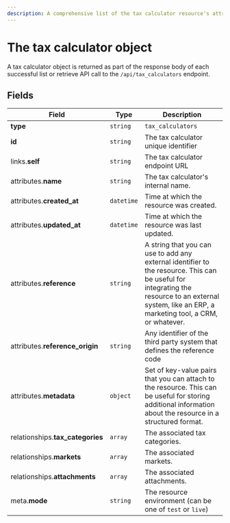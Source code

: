 ```yaml
---
description: A comprehensive list of the tax calculator resource's attributes and relationships.
---
```


# The tax calculator object

A tax calculator object is returned as part of the response body of each successful list or retrieve API call to the `/api/tax_calculators` endpoint.

## Fields

| Field          | Type     | Description                                  |
| -------------- | -------- | -------------------------------------------- |
| **type**       | `string` | `tax_calculators`                        |
| **id**         | `string` | The tax calculator unique identifier  |
| links.**self** | `string` | The tax calculator endpoint URL       |
| attributes.**name** | `string` | The tax calculator's internal name. |
| attributes.**created_at** | `datetime` | Time at which the resource was created. |
| attributes.**updated_at** | `datetime` | Time at which the resource was last updated. |
| attributes.**reference** | `string` | A string that you can use to add any external identifier to the resource. This can be useful for integrating the resource to an external system, like an ERP, a marketing tool, a CRM, or whatever. |
| attributes.**reference_origin** | `string` | Any identifier of the third party system that defines the reference code |
| attributes.**metadata** | `object` | Set of key-value pairs that you can attach to the resource. This can be useful for storing additional information about the resource in a structured format. |
| relationships.**tax_categories** | `array` | The associated tax categories. |
| relationships.**markets** | `array` | The associated markets. |
| relationships.**attachments** | `array` | The associated attachments. |
| meta.**mode** | `string` | The resource environment \(can be one of `test` or `live`\) |

